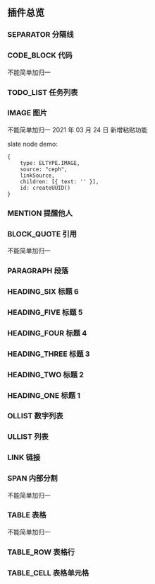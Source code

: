 ## 插件总览

### SEPARATOR 分隔线

### CODE_BLOCK 代码
不能简单加归一

### TODO_LIST 任务列表

### IMAGE 图片
不能简单加归一
2021 年 03 月 24 日 新增粘贴功能

slate node demo:
```
{
    type: ELTYPE.IMAGE,
    source: "ceph",
    linkSource,
    children: [{ text: '' }],
    id: createUUID()
}
```

### MENTION 提醒他人

### BLOCK_QUOTE 引用
不能简单加归一

### PARAGRAPH 段落

### HEADING_SIX 标题 6

### HEADING_FIVE 标题 5

### HEADING_FOUR 标题 4

### HEADING_THREE 标题 3

### HEADING_TWO 标题 2

### HEADING_ONE 标题 1

### OLLIST 数字列表

### ULLIST 列表

### LINK 链接

### SPAN 内部分割
不能简单加归一

### TABLE 表格
不能简单加归一

### TABLE_ROW 表格行

### TABLE_CELL 表格单元格
